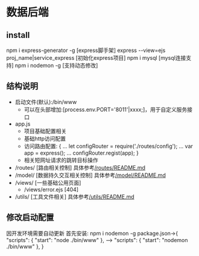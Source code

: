 # 数据后端

## install

npm i express-generator -g [express脚手架]
express --view=ejs proj_name|service_express [初始化express项目]
npm i mysql [mysql连接支持]
npm i nodemon -g [支持动态修改]

## 结构说明

* 启动文件(默认):/bin/www
  * 可以在头部增加:[process.env.PORT='8011'|xxxx;]，用于自定义服务接口
* app.js
  * 项目基础配置相关
  * 基础http访问配置
  * 访问路由配置:
    {
      ...
      let configRouter = require('./routes/config');
      ...
      var app = express();
      ...
      configRouter.regist(app);
    }
  * 相关短网址请求的跳转目标操作
* /routes/ [路由相关控制]
  具体参考[/routes/README.md](./routes/README.md)
* /model/ [数据持久交互相关控制]
  具体参考[/model/README.md](./model/README.md)
* /views/ [一些基础公用页面]
  * /views/error.ejs [404]
* /utils/ [工具文件相关]
  具体参考[/utils/README.md](./utils/README.md)

## 修改启动配置

因开发环境需要自动更新
首先安装: npm i nodemon -g
package.json->{
  "scripts": {
    "start": "node ./bin/www"
  },
  -->
  "scripts": {
    "start": "nodemon ./bin/www"
  },
}
